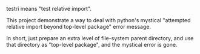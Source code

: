testri means "test relative import".

This project demonstrate a way to deal with python's mystical "attempted relative import beyond top-level package" error message.

In short, just prepare an extra level of file-system parent directory, and use that directory as "top-level package", and the mystical error is gone.

